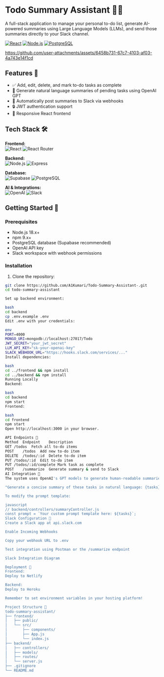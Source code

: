 # Todo Summary Assistant 📝✨

A full-stack application to manage your personal to-do list, generate AI-powered summaries using Large Language Models (LLMs), and send those summaries directly to your Slack channel.

[![React](https://img.shields.io/badge/React-18.2.0-blue)](https://react.dev/)
[![Node.js](https://img.shields.io/badge/Node.js-18.x-green)](https://nodejs.org/)
[![PostgreSQL](https://img.shields.io/badge/Supabase-PostgreSQL-9cf)](https://supabase.com/)


https://github.com/user-attachments/assets/6458b731-67c7-4103-af03-4a743e14f1cd



## Features 🚀

- ✅ Add, edit, delete, and mark to-do tasks as complete
- 🤖 Generate natural language summaries of pending tasks using OpenAI GPT
- 📨 Automatically post summaries to Slack via webhooks
- 🔒 JWT authentication support
- 📱 Responsive React frontend

## Tech Stack 🛠️

**Frontend:**  
![React](https://img.shields.io/badge/-React-61DAFB?logo=react&logoColor=white)
![React Router](https://img.shields.io/badge/-React_Router-CA4245?logo=react-router)

**Backend:**  
![Node.js](https://img.shields.io/badge/-Node.js-339933?logo=node.js&logoColor=white)
![Express](https://img.shields.io/badge/-Express-000000?logo=express)

**Database:**  
![Supabase](https://img.shields.io/badge/-Supabase-3FCF8E?logo=supabase)
![PostgreSQL](https://img.shields.io/badge/-PostgreSQL-4169E1?logo=postgresql)

**AI & Integrations:**  
![OpenAI](https://img.shields.io/badge/-OpenAI-412991?logo=openai)
![Slack](https://img.shields.io/badge/-Slack-4A154B?logo=slack)

## Getting Started 🌟

### Prerequisites

- Node.js 18.x+
- npm 9.x+
- PostgreSQL database (Supabase recommended)
- OpenAI API key
- Slack workspace with webhook permissions

### Installation

1. Clone the repository:
```bash
git clone https://github.com/A1Kumari/Todo-Summary-Assistant-.git
cd todo-summary-assistant

Set up backend environment:

bash
cd backend
cp .env.example .env
Edit .env with your credentials:

env
PORT=4000
MONGO_URI=mongodb://localhost:27017/Todo
JWT_SECRET="your_jwt_secret"
LLM_API_KEY="sk-your-openai-key"
SLACK_WEBHOOK_URL="https://hooks.slack.com/services/..."
Install dependencies:

bash
cd ../frontend && npm install
cd ../backend && npm install
Running Locally
Backend:

bash
cd backend
npm start
Frontend:

bash
cd frontend
npm start
Open http://localhost:3000 in your browser.

API Endpoints 🔌
Method	Endpoint	Description
GET	/todos	Fetch all to-do items
POST	/todos	Add new to-do item
DELETE	/todos/:id	Delete to-do item
PUT	/todos/:id	Edit to-do item
PUT	/todos/:id/complete	Mark task as complete
POST	/summarize	Generate summary & send to Slack
AI Integration 🤖
The system uses OpenAI's GPT models to generate human-readable summaries. Example prompt:

"Generate a concise summary of these tasks in natural language: {tasks}"

To modify the prompt template:

javascript
// backend/controllers/summaryController.js
const prompt = `Your custom prompt template here: ${tasks}`;
Slack Configuration 💬
Create a Slack app at api.slack.com

Enable Incoming Webhooks

Copy your webhook URL to .env

Test integration using Postman or the /summarize endpoint

Slack Integration Diagram

Deployment 🚀
Frontend:
Deploy to Netlify

Backend:
Deploy to Heroku

Remember to set environment variables in your hosting platform!

Project Structure 📂
todo-summary-assistant/
├── frontend/
│   ├── public/
│   └── src/
│       ├── components/
│       ├── App.js
│       └── index.js
├── backend/
│   ├── controllers/
│   ├── models/
│   ├── routes/
│   └── server.js
├── .gitignore
└── README.md

